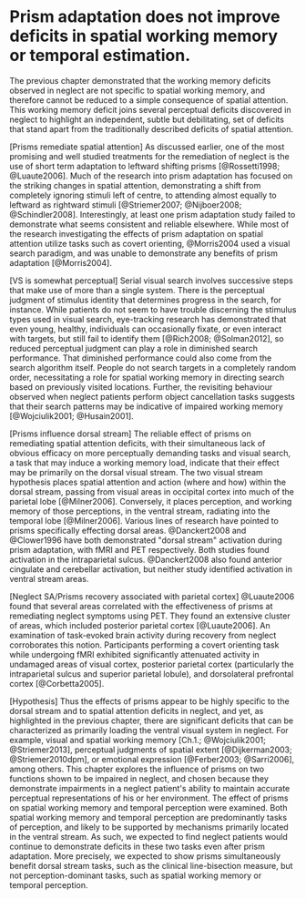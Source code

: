 Prism adaptation does not improve deficits in spatial working memory or temporal estimation.
============================================================================================

The previous chapter demonstrated that the working memory deficits
observed in neglect are not specific to spatial working memory,
and therefore cannot be reduced to a simple consequence of spatial
attention. This working memory deficit joins several perceptual
deficits discovered in neglect to highlight an independent, subtle
but debilitating, set of deficits that stand apart from the
traditionally described deficits of spatial attention.

[Prisms remediate spatial attention] As discussed earlier, one of
the most promising and well studied treatments for the remediation
of neglect is the use of short term adaptation to leftward
shifting prisms [@Rossetti1998; @Luaute2006]. Much of the research
into prism adaptation has focused on the striking changes in
spatial attention, demonstrating a shift from completely ignoring
stimuli left of centre, to attending almost equally to leftward as
rightward stimuli [@Striemer2007; @Nijboer2008; @Schindler2008].
Interestingly, at least one prism adaptation study failed to
demonstrate what seems consistent and reliable elsewhere. While
most of the research investigating the effects of prism adaptation
on spatial attention utilize tasks such as covert orienting,
@Morris2004 used a visual search paradigm, and was unable to
demonstrate any benefits of prism adaptation [@Morris2004].

[VS is somewhat perceptual] Serial visual search involves
successive steps that make use of more than a single system. There
is the perceptual judgment of stimulus identity that determines
progress in the search, for instance. While patients do not seem
to have trouble discerning the stimulus types used in visual
search, eye-tracking research has demonstrated that even young,
healthy, individuals can occasionally fixate, or even interact
with targets, but still fail to identify them [@Rich2008;
@Solman2012], so reduced perceptual judgment can play a role in
diminished search performance.  That diminished performance could
also come from the search algorithm itself.  People do not search
targets in a completely random order, necessitating a role for
spatial working memory in directing search based on previously
visited locations.  Further, the revisiting behaviour observed
when neglect patients perform object cancellation tasks suggests
that their search patterns may be indicative of impaired working
memory [@Wojciulik2001; @Husain2001]. 

[Prisms influence dorsal stream] The reliable effect of prisms on
remediating spatial attention deficits, with their simultaneous
lack of obvious efficacy on more perceptually demanding tasks and
visual search, a task that may induce a working memory load,
indicate that their effect may be primarily on the dorsal visual
stream.  The two visual stream hypothesis places spatial attention
and action (where and how) within the dorsal stream, passing from
visual areas in occipital cortex into much of the parietal lobe
[@Milner2006].  Conversely, it places perception, and working
memory of those perceptions, in the ventral stream, radiating into
the temporal lobe [@Milner2006].  Various lines of research have
pointed to prisms specifically effecting dorsal areas.
@Danckert2008 and @Clower1996 have both demonstrated "dorsal
stream" activation during prism adaptation, with fMRI and PET
respectively. Both studies found activation in the intraparietal
sulcus.  @Danckert2008 also found anterior cingulate and
cerebellar activation, but neither study identified activation in
ventral stream areas.

[Neglect SA/Prisms recovery associated with parietal cortex]
@Luaute2006 found that several areas correlated with the
effectiveness of prisms at remediating neglect symptoms using PET.
They found an extensive cluster of areas, which included posterior
parietal cortex [@Luaute2006]. An examination of task-evoked brain
activity during recovery from neglect corroborates this notion.
Participants performing a covert orienting task while undergoing
fMRI exhibited significantly attenuated activity in undamaged
areas of visual cortex, posterior parietal cortex (particularly
the intraparietal sulcus and superior parietal lobule), and
dorsolateral prefrontal cortex [@Corbetta2005].

[Hypothesis] Thus the effects of prisms appear to be highly
specific to the dorsal stream and to spatial attention deficits in
neglect, and yet, as highlighted in the previous chapter, there
are significant deficits that can be characterized as primarily
loading the ventral visual system in neglect. For example, visual
and spatial working memory [Ch.1.; @Wojciulik2001; @Striemer2013],
perceptual judgments of spatial extent [@Dijkerman2003;
@Striemer2010dpm], or emotional expression [@Ferber2003;
@Sarri2006], among others.  This chapter explores the influence of
prisms on two functions shown to be impaired in neglect, and
chosen because they demonstrate impairments in a neglect patient's
ability to maintain accurate perceptual representations of his or
her environment. The effect of prisms on spatial working memory
and temporal perception were examined. Both spatial working memory
and temporal perception are predominantly tasks of perception, and
likely to be supported by mechanisms primarily located in the
ventral stream. As such, we expected to find neglect patients
would continue to demonstrate deficits in these two tasks even
after prism adaptation. More precisely, we expected to show prisms
simultaneously benefit dorsal stream tasks, such as the clinical
line-bisection measure, but not perception-dominant tasks, such as
spatial working memory or temporal perception.
